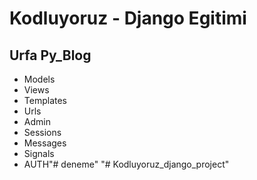 # Kodluyoruz - Django Egitimi
## Urfa Py_Blog

- Models
- Views
- Templates
- Urls
- Admin
- Sessions
- Messages
- Signals
- AUTH"# deneme" 
"# Kodluyoruz_django_project" 
